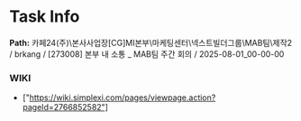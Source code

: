 # Task Info

**Path:** 카페24(주)\본사사업장\[CG]MI본부\마케팅센터\넥스트빌더그룹\MAB팀\제작2 / brkang / [273008] 본부 내 소통 _ MAB팀 주간 회의 / 2025-08-01_00-00-00

### WIKI
- ["https://wiki.simplexi.com/pages/viewpage.action?pageId=2766852582"]

